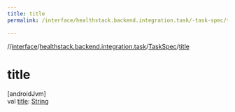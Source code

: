 ```yaml
---
title: title
permalink: /interface/healthstack.backend.integration.task/-task-spec/title.html

---
```

//[interface](/bi_interface.html)/[healthstack.backend.integration.task](../index.html)/[TaskSpec](index.html)/[title](title.html)



# title



[androidJvm]\
val [title](title.html): [String](https://kotlinlang.org/api/latest/jvm/stdlib/kotlin/-string/index.html)




